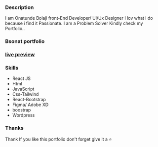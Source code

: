 ### Description
I am Onatunde Bolaji front-End Developer/ Ui/Ux Designer I lov what i do because i find it Passionate. I am a Problem Solver Kindly check my Portfolio..


### Bsonat portfolio 

### [live preview](https://bsonatunde.netlify.app/)


### Skills

- React JS
- Html
- JavaScript
- Css-Tailwind 
- React-Bootstrap
- Figma/ Adobe XD
- boostrap
- Wordpress




### Thanks
Thank
If you like this portfolio  don't forget give it a ⭐ 
